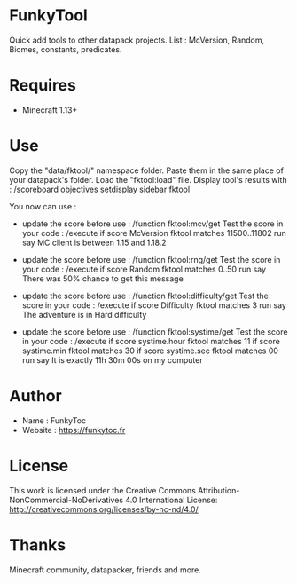 # FunkyTool
Quick add tools to other datapack projects.
List : McVersion, Random, Biomes, constants, predicates.

# Requires 
- Minecraft 1.13+

# Use
Copy the "data/fktool/" namespace folder. Paste them in the same place of your datapack's folder. 
Load the "fktool:load" file.
Display tool's results with : /scoreboard objectives setdisplay sidebar fktool

You now can use :
  - update the score before use : /function fktool:mcv/get
    Test the score in your code : /execute if score McVersion fktool matches 11500..11802 run say MC client is between 1.15 and 1.18.2

  - update the score before use : /function fktool:rng/get
    Test the score in your code : /execute if score Random fktool matches 0..50 run say There was 50% chance to get this message

  - update the score before use : /function fktool:difficulty/get
    Test the score in your code : /execute if score Difficulty fktool matches 3 run say The adventure is in Hard difficulty

  - update the score before use : /function fktool:systime/get
    Test the score in your code : /execute if score systime.hour fktool matches 11 if score systime.min fktool matches 30 if score systime.sec fktool matches 00 run say It is exactly 11h 30m 00s on my computer

# Author
- Name : FunkyToc 
- Website : https://funkytoc.fr

# License
This work is licensed under the Creative Commons Attribution-NonCommercial-NoDerivatives 4.0 International License: http://creativecommons.org/licenses/by-nc-nd/4.0/

# Thanks 
Minecraft community, datapacker, friends and more.
